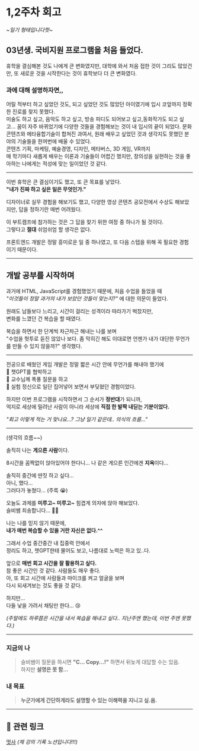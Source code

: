 # 1,2주차 회고

_~일기 형태입니다핫~_

## 03년생. 국비지원 프로그램을 처음 들었다.

휴학을 결심해본 것도 나에게 큰 변화였지만, 대학에 와서 처음 접한 것이 그리도 많았건만, 또 새로운 것을 시작한다는 것이 휴학보다 더 큰 변화였다.

### 과에 대해 설명하자면,,

어릴 적부터 하고 싶었던 것도, 되고 싶었던 것도 많았던 아이였기에 입시 코앞까지 정확한 진로를 찾지 못했다.  
미술도 하고 싶고, 음악도 하고 싶고, 방송 피디도 되어보고 싶고,동화작가도 되고 싶고... 꿈이 자주 바뀌었기에 다양한 것들을 경험해보는 것이 내 입시의 끝이 되었다.
문화콘텐츠와 메타융합기술이 합쳐진 과여서, 원래 배우고 싶었던 것과 생각지도 못했던 분야의 기술들을 한꺼번에 배울 수 있었다.  
콘텐츠 기획, 마케팅, 예술경영, 디자인, 메타버스, 3D 게임, VR까지  
매 학기마다 새롭게 배우는 이론과 기술들이 어렵긴 했지만, 창의성을 실현하는 것을 좋아하는 나에게는 적성에 맞는 일이었던 것 같다.

---

이번 휴학은 큰 결심이기도 했고, 또 큰 목표를 낳았다.  
**"내가 진짜 하고 싶은 일은 무엇인가."**

디자이너로 실무 경험을 해보기도 했고, 다양한 영상 콘텐츠 공모전에서 수상도 해보았지만, 답을 정하기란 매번 어려웠다.

이 부트캠프에 참가하는 것은 그 답을 찾기 위한 여정 중 하나가 될 것이다.  
그렇다고 **절대** 쉬엄쉬엄 할 생각은 없다.

프론트엔드 개발은 정말 흥미로운 일 중 하나였고, 또 다음 스텝을 위해 꼭 필요한 경험이기 때문이다.

---

## 개발 공부를 시작하며

과거에 HTML, JavaScript를 경험했었기 때문에, 처음 수업을 들었을 때  
_"이것들이 정말 과거의 내가 보았던 것들이 맞는지?"_ 에 대한 의문이 들었다.

원래도 남들보다 느리고, 시간이 걸리는 성격이라 따라가기 벅찼지만,  
변화를 느꼈던 건 복습을 할 때였다.

복습을 하면서 한 단계씩 차근차근 해내는 나를 보며  
"수업을 헛투로 듣진 않았나 보다. 좀 막히긴 해도 이대로면 언젠가 내가 대단한 무언가를 만들 수 있지 않을까?" 생각했다.

---

전공으로 배웠던 게임 개발은 정말 짧은 시간 안에 무언가를 해내야 했기에  
📌 챗GPT를 협박하고  
📌 교수님께 폭풍 질문을 하고  
📌 실험 정신으로 일단 집어넣어 보면서 부딪혔던 경험이었다.

하지만 이번 프로그램을 시작하면서 그 순서가 **정반대**가 되니까,  
억지로 세상에 밀려난 사람이 아니라 세상에 **직접 한 발짝 내딛는 기분이었다.**

_"회고 이렇게 적는 거 맞나요...? 그냥 일기 같은데.. 의식의 흐름..."_

---

(생각의 흐름~~)

솔직히 나는 **게으른 사람**이다.

8시간을 꼼짝없이 앉아있어야 한다니...
나 같은 게으른 인간에겐 **지옥**이다...

솔직히 중간에 딴짓 하고 싶다...  
아니, 했다...  
그러다가 놓쳤다... (주륵 😭)

오늘도 과제를 **미루고~ 미루고~** 힘겹게 의자에 앉아 해보았다.  
슬비쌤 죄송합니다... 🙇‍♀️

나는 나를 믿지 않기 때문에,  
**내가 매번 복습할 수 있을 거란 자신은 없다.^^**

그래서 수업 중간중간 내 집중력 안에서  
정리도 하고, 챗GPT한테 물어도 보고, 나름대로 노력은 하고 있..다.

앞으로 **매번 회고 시간을 잘 활용하고 싶다.**  
참 좋은 시간인 것 같다.
사람들도 매우 좋다.  
아, 또 회고 시간에 사람들과 마이크를 켜고 얼굴을 보며  
다시 되새겨보는 것도 좋을 것 같다.

하지만...  
다들 낯을 가려서 채팅만 한다... 😢

_(주말에도 하루쯤은 시간을 내서 복습을 해내고 싶다.. 지난주엔 했는데, 이번 주엔 못했다.)_

---

### 지금의 나

> 슬비쌤이 질문을 하시면 **"C... Copy...!"** 하면서 뒤늦게 대답할 수는 있음.  
> 하지만 **설명은 못 함...**

### 내 목표

> **누군가에게 간단하게라도 설명할 수 있는 이해력을 지니고 싶.음.**

---

## 🔗 관련 링크

[멋사](https://www.notion.so/19763ab3cc2c80b1b916d90a22ed2c92?pvs=21) _(제 강의 기록 노션입니다!!!)_
